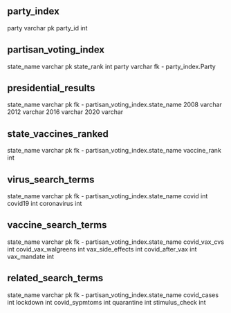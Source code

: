 party_index
-
party varchar pk
party_id int


partisan_voting_index
-
state_name varchar pk
state_rank int
party varchar fk - party_index.Party

presidential_results
-
state_name varchar pk fk - partisan_voting_index.state_name
2008 varchar
2012 varchar
2016 varchar
2020 varchar


state_vaccines_ranked
-
state_name varchar pk fk - partisan_voting_index.state_name
vaccine_rank int

virus_search_terms
-
state_name varchar pk fk - partisan_voting_index.state_name
covid int
covid19 int
coronavirus int

vaccine_search_terms
-
state_name varchar pk fk - partisan_voting_index.state_name
covid_vax_cvs int
covid_vax_walgreens int
vax_side_effects int
covid_after_vax int
vax_mandate int

related_search_terms
-
state_name varchar pk fk - partisan_voting_index.state_name
covid_cases int
lockdown int
covid_sypmtoms int
quarantine int
stimulus_check int